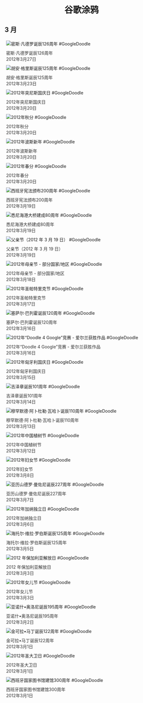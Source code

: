 
<h1 align="center"> 谷歌涂鸦 </h1>




## 3 月

<div class="image">


<img src="" alt="密斯·凡德罗诞辰126周年 #GoogleDoodle" style="margin: 5px"/>
<div class="info" style="font-size: 14px; color:#333333; margin:5px"><div class="title">密斯·凡德罗诞辰126周年</div><div class="date">2012年3月27日</div></div>

<img src="" alt="胡安·格里斯诞辰125周年 #GoogleDoodle" style="margin: 5px"/>
<div class="info" style="font-size: 14px; color:#333333; margin:5px"><div class="title">胡安·格里斯诞辰125周年</div><div class="date">2012年3月23日</div></div>

<img src="" alt="2012年突尼斯国庆日 #GoogleDoodle" style="margin: 5px"/>
<div class="info" style="font-size: 14px; color:#333333; margin:5px"><div class="title">2012年突尼斯国庆日</div><div class="date">2012年3月20日</div></div>

<img src="" alt="2012年秋分 #GoogleDoodle" style="margin: 5px"/>
<div class="info" style="font-size: 14px; color:#333333; margin:5px"><div class="title">2012年秋分</div><div class="date">2012年3月20日</div></div>

<img src="" alt="2012年波斯新年 #GoogleDoodle" style="margin: 5px"/>
<div class="info" style="font-size: 14px; color:#333333; margin:5px"><div class="title">2012年波斯新年</div><div class="date">2012年3月20日</div></div>

<img src="" alt="2012年春分 #GoogleDoodle" style="margin: 5px"/>
<div class="info" style="font-size: 14px; color:#333333; margin:5px"><div class="title">2012年春分</div><div class="date">2012年3月20日</div></div>

<img src="" alt="西班牙宪法颁布200周年 #GoogleDoodle" style="margin: 5px"/>
<div class="info" style="font-size: 14px; color:#333333; margin:5px"><div class="title">西班牙宪法颁布200周年</div><div class="date">2012年3月19日</div></div>

<img src="" alt="悉尼海港大桥建成80周年 #GoogleDoodle" style="margin: 5px"/>
<div class="info" style="font-size: 14px; color:#333333; margin:5px"><div class="title">悉尼海港大桥建成80周年</div><div class="date">2012年3月19日</div></div>

<img src="" alt="父亲节（2012 年 3 月 19 日） #GoogleDoodle" style="margin: 5px"/>
<div class="info" style="font-size: 14px; color:#333333; margin:5px"><div class="title">父亲节（2012 年 3 月 19 日）</div><div class="date">2012年3月19日</div></div>

<img src="" alt="2012年母亲节 - 部分国家/地区 #GoogleDoodle" style="margin: 5px"/>
<div class="info" style="font-size: 14px; color:#333333; margin:5px"><div class="title">2012年母亲节 - 部分国家/地区</div><div class="date">2012年3月18日</div></div>

<img src="" alt="2012年圣帕特里克节 #GoogleDoodle" style="margin: 5px"/>
<div class="info" style="font-size: 14px; color:#333333; margin:5px"><div class="title">2012年圣帕特里克节</div><div class="date">2012年3月17日</div></div>

<img src="" alt="塞萨尔·巴列霍诞辰120周年 #GoogleDoodle" style="margin: 5px"/>
<div class="info" style="font-size: 14px; color:#333333; margin:5px"><div class="title">塞萨尔·巴列霍诞辰120周年</div><div class="date">2012年3月16日</div></div>

<img src="" alt="2012年“Doodle 4 Google”竞赛 - 爱尔兰获胜作品 #GoogleDoodle" style="margin: 5px"/>
<div class="info" style="font-size: 14px; color:#333333; margin:5px"><div class="title">2012年“Doodle 4 Google”竞赛 - 爱尔兰获胜作品</div><div class="date">2012年3月16日</div></div>

<img src="" alt="2012年匈牙利国庆日 #GoogleDoodle" style="margin: 5px"/>
<div class="info" style="font-size: 14px; color:#333333; margin:5px"><div class="title">2012年匈牙利国庆日</div><div class="date">2012年3月15日</div></div>

<img src="" alt="吉泽章诞辰101周年 #GoogleDoodle" style="margin: 5px"/>
<div class="info" style="font-size: 14px; color:#333333; margin:5px"><div class="title">吉泽章诞辰101周年</div><div class="date">2012年3月14日</div></div>

<img src="" alt="穆罕默德·阿卜杜勒·瓦哈卜诞辰110周年 #GoogleDoodle" style="margin: 5px"/>
<div class="info" style="font-size: 14px; color:#333333; margin:5px"><div class="title">穆罕默德·阿卜杜勒·瓦哈卜诞辰110周年</div><div class="date">2012年3月13日</div></div>

<img src="" alt="2012年中国植树节 #GoogleDoodle" style="margin: 5px"/>
<div class="info" style="font-size: 14px; color:#333333; margin:5px"><div class="title">2012年中国植树节</div><div class="date">2012年3月12日</div></div>

<img src="" alt="2012年妇女节 #GoogleDoodle" style="margin: 5px"/>
<div class="info" style="font-size: 14px; color:#333333; margin:5px"><div class="title">2012年妇女节</div><div class="date">2012年3月8日</div></div>

<img src="" alt="亚历山德罗·曼佐尼诞辰227周年 #GoogleDoodle" style="margin: 5px"/>
<div class="info" style="font-size: 14px; color:#333333; margin:5px"><div class="title">亚历山德罗·曼佐尼诞辰227周年</div><div class="date">2012年3月7日</div></div>

<img src="" alt="2012年加纳独立日 #GoogleDoodle" style="margin: 5px"/>
<div class="info" style="font-size: 14px; color:#333333; margin:5px"><div class="title">2012年加纳独立日</div><div class="date">2012年3月6日</div></div>

<img src="" alt="海托尔·维拉·罗伯斯诞辰125周年 #GoogleDoodle" style="margin: 5px"/>
<div class="info" style="font-size: 14px; color:#333333; margin:5px"><div class="title">海托尔·维拉·罗伯斯诞辰125周年</div><div class="date">2012年3月5日</div></div>

<img src="" alt="2012 年保加利亚解放日 #GoogleDoodle" style="margin: 5px"/>
<div class="info" style="font-size: 14px; color:#333333; margin:5px"><div class="title">2012 年保加利亚解放日</div><div class="date">2012年3月3日</div></div>

<img src="" alt="2012年女儿节 #GoogleDoodle" style="margin: 5px"/>
<div class="info" style="font-size: 14px; color:#333333; margin:5px"><div class="title">2012年女儿节</div><div class="date">2012年3月3日</div></div>

<img src="" alt="亚诺什•奥洛尼诞辰195周年 #GoogleDoodle" style="margin: 5px"/>
<div class="info" style="font-size: 14px; color:#333333; margin:5px"><div class="title">亚诺什•奥洛尼诞辰195周年</div><div class="date">2012年3月2日</div></div>

<img src="" alt="金可拉•马丁诞辰122周年 #GoogleDoodle" style="margin: 5px"/>
<div class="info" style="font-size: 14px; color:#333333; margin:5px"><div class="title">金可拉•马丁诞辰122周年</div><div class="date">2012年3月1日</div></div>

<img src="" alt="2012年圣大卫日 #GoogleDoodle" style="margin: 5px"/>
<div class="info" style="font-size: 14px; color:#333333; margin:5px"><div class="title">2012年圣大卫日</div><div class="date">2012年3月1日</div></div>

<img src="" alt="西班牙国家图书馆建馆300周年 #GoogleDoodle" style="margin: 5px"/>
<div class="info" style="font-size: 14px; color:#333333; margin:5px"><div class="title">西班牙国家图书馆建馆300周年</div><div class="date">2012年3月1日</div></div>

</div>









